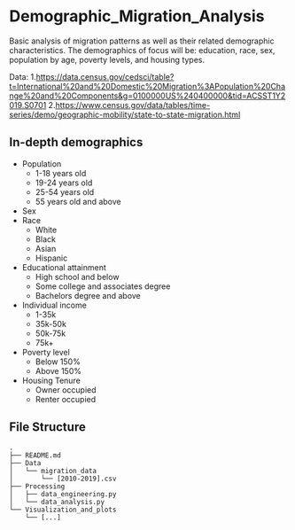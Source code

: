 # Demographic_Migration_Analysis
Basic analysis of migration patterns as well as their related demographic characteristics. The demographics of focus will be: education, race, sex, population by age, poverty levels, and housing types.

Data: 
1.https://data.census.gov/cedsci/table?t=International%20and%20Domestic%20Migration%3APopulation%20Change%20and%20Components&g=0100000US%240400000&tid=ACSST1Y2019.S0701
2.https://www.census.gov/data/tables/time-series/demo/geographic-mobility/state-to-state-migration.html

## In-depth demographics
- Population
  - 1-18 years old
  - 19-24 years old
  - 25-54 years old
  - 55 years old and above
- Sex
- Race
  - White
  - Black
  - Asian
  - Hispanic
- Educational attainment
  - High school and below
  - Some college and associates degree
  - Bachelors degree and above
- Individual income
  - 1-35k
  - 35k-50k
  - 50k-75k
  - 75k+
- Poverty level
  - Below 150%
  - Above 150%
- Housing Tenure
  - Owner occupied
  - Renter occupied

## File Structure
```
.
├── README.md
├── Data
│   └── migration_data
│       └── [2010-2019].csv
├── Processing
│   ├── data_engineering.py
│   └── data_analysis.py
└── Visualization_and_plots
    └── [...]
```
